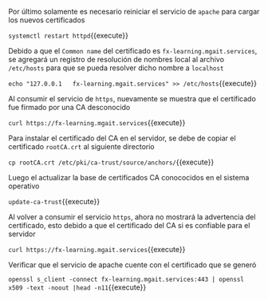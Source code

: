 Por último solamente es necesario reiniciar el servicio de `apache` para cargar los nuevos certificados

`systemctl restart httpd`{{execute}}

Debido a que el `Common name` del certificado es `fx-learning.mgait.services`, se agregará un registro de resolución de nombres local al archivo `/etc/hosts` para que se pueda resolver dicho nombre a `localhost`

`echo "127.0.0.1   fx-learning.mgait.services" >> /etc/hosts`{{execute}}

Al consumir el servicio de `https`, nuevamente se muestra que el certificado fue firmado por una CA desconocido

`curl https://fx-learning.mgait.services`{{execute}}

Para instalar el  certificado del CA en el servidor, se debe de copiar el certificado `rootCA.crt` al siguiente directorio

`cp rootCA.crt /etc/pki/ca-trust/source/anchors/`{{execute}}

Luego el actualizar la base de certificados CA conococidos en el sistema operativo

`update-ca-trust`{{execute}}

Al volver a consumir el servicio `https`, ahora no mostrará la advertencia del certificado, esto debido a que el certificado del CA si es confiable para el servidor

`curl https://fx-learning.mgait.services`{{execute}}

Verificar que el servicio de apache cuente con el certificado que se generó

`openssl s_client -connect fx-learning.mgait.services:443 | openssl x509 -text -noout |head -n11`{{execute}}
